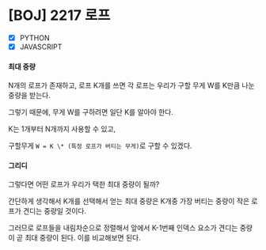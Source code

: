 # [BOJ] 2217 로프

- [x] PYTHON
- [x] JAVASCRIPT

#### 최대 중량

N개의 로프가 존재하고, 로프 K개를 쓰면 각 로프는 우리가 구할 무게 W를 K만큼 나눈 중량을 받는다.

그렇기 때문에, 무게 W를 구하려면 일단 K를 알아야 한다.

K는 1개부터 N개까지 사용할 수 있고,

구할무게 `W = K \* (특정 로프가 버티는 무게)`로 구할 수 있겠다.

#### 그리디

그렇다면 어떤 로프가 우리가 택한 최대 중량이 될까?

간단하게 생각해서 K개를 선택해서 얻는 최대 중량은 K개중 가장 버티는 중량이 작은 로프가 견디는 중량일 것이다.

그러므로 로프들을 내림차순으로 정렬해서 앞에서 K-1번째 인덱스 요소가 견디는 중량이 곧 최대 중량이 된다. 이를 비교해보면 된다.
